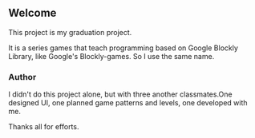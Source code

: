## Welcome 

This project is my graduation project.   

It is a series games that teach programming based on Google Blockly Library, like Google's Blockly-games. So I use the same name.

### Author

I didn't do this project alone, but with three another classmates.One designed UI, one planned game patterns and levels, one developed with me.    

Thanks all for efforts. 
